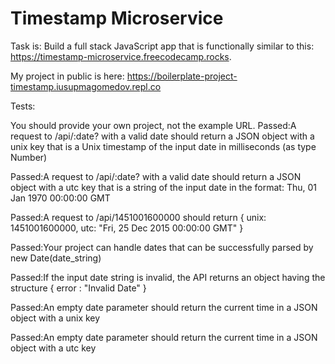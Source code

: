 # Timestamp Microservice

Task is:
Build a full stack JavaScript app that is functionally similar to this: https://timestamp-microservice.freecodecamp.rocks. 

My project in public is here: 
https://boilerplate-project-timestamp.iusupmagomedov.repl.co


Tests: 

You should provide your own project, not the example URL.
Passed:A request to /api/:date? with a valid date should return a JSON object with a unix key that is a Unix timestamp of the input date in milliseconds (as type Number)

Passed:A request to /api/:date? with a valid date should return a JSON object with a utc key that is a string of the input date in the format: Thu, 01 Jan 1970 00:00:00 GMT

Passed:A request to /api/1451001600000 should return { unix: 1451001600000, utc: "Fri, 25 Dec 2015 00:00:00 GMT" }

Passed:Your project can handle dates that can be successfully parsed by new Date(date_string)

Passed:If the input date string is invalid, the API returns an object having the structure { error : "Invalid Date" }

Passed:An empty date parameter should return the current time in a JSON object with a unix key

Passed:An empty date parameter should return the current time in a JSON object with a utc key


